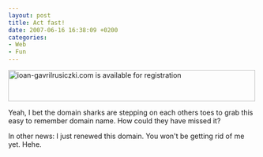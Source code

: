```yaml
---
layout: post
title: Act fast!
date: 2007-06-16 16:38:09 +0200
categories:
- Web
- Fun
---
```

<a href="http://www.rusiczki.net/blog/blogpics/ioangavrilrusiczki-is-available.php" onclick="window.open('http://www.rusiczki.net/blog/blogpics/ioangavrilrusiczki-is-available.php','popup','width=648,height=83,scrollbars=no,resizable=no,toolbar=no,directories=no,location=no,menubar=no,status=no,left=0,top=0'); return false"><img src="http://www.rusiczki.net/blog/blogpics/ioangavrilrusiczki-is-available-thumb.gif" width="500" height="64" alt="ioan-gavrilrusiczki.com is available for registration" border="0" class="image" /></a>

Yeah, I bet the domain sharks are stepping on each others toes to grab this easy to remember domain name. How could they have missed it?

In other news: I just renewed this domain. You won't be getting rid of me yet. Hehe.

